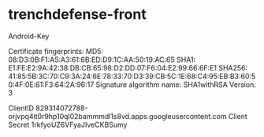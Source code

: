 # trenchdefense-front
Android-Key

Certificate fingerprints:
	 MD5:  08:D3:0B:F1:A5:A3:61:6B:ED:D9:1C:AA:50:19:AC:65
	 SHA1: E1:FE:E2:9A:42:38:DB:CB:65:98:D2:DD:07:F6:04:E2:99:66:6F:E1
	 SHA256: 41:85:5B:3C:70:C9:3A:24:6E:78:33:70:D3:39:CB:5C:1E:68:C4:95:EB:B3:60:50:4F:0E:61:F3:64:2A:96:17
	 Signature algorithm name: SHA1withRSA
	 Version: 3

ClientID
829314072788-orjvpq4it0r9hp10ql02bammmdl1s8vd.apps.googleusercontent.com
Client Secret
1rkfyoUZ6VFyaJIveCKBSumy